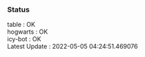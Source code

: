 ### Status


table : OK  
hogwarts : OK  
icy-bot : OK  
Latest Update : 2022-05-05 04:24:51.469076
